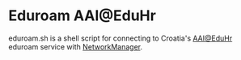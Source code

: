 # Eduroam AAI@EduHr

eduroam.sh is a shell script for connecting to Croatia's [AAI@EduHr](https://www.aaiedu.hr/) eduroam service with [NetworkManager](https://www.networkmanager.dev/).
